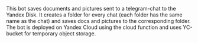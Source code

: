 This bot saves documents and pictures sent to a telegram-chat to the Yandex Disk. It creates a folder for every chat (each folder has the same name as the chat) and saves docs and pictures to the corresponding folder. The bot is deployed on Yandex Cloud using the cloud function and uses YC-bucket for temporary object storage.